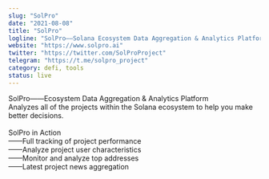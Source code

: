```yaml
---
slug: "SolPro"
date: "2021-08-08"
title: "SolPro"
logline: "SolPro——Solana Ecosystem Data Aggregation & Analytics Platform"
website: "https://www.solpro.ai"
twitter: "https://twitter.com/SolProProject"
telegram: "https://t.me/solpro_project"
category: defi, tools
status: live
--- 
```



SolPro——Ecosystem Data Aggregation & Analytics Platform </br>
Analyzes all of the projects within the Solana ecosystem to help you make better decisions. </br>
</br>
SolPro in Action </br>
——Full tracking of project performance </br>
——Analyze project user characteristics </br>
——Monitor and analyze top addresses </br>
——Latest project news aggregation </br>

